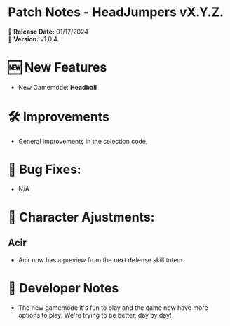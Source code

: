 # Patch Notes - HeadJumpers vX.Y.Z.
**📆 Release Date:** 01/17/2024 <br>
**🚀 Version:** v1.0.4.

# 🆕 New Features
  - New Gamemode: **Headball**

# 🛠️ Improvements
  - General improvements in the selection code,

# 🐛 Bug Fixes: 
  - N/A

# 🔄 Character Ajustments:

## Acir
  - Acir now has a preview from the next defense skill totem.

# 📌 Developer Notes
  - The new gamemode it's fun to play and the game now have more options to play. We're trying to be better, day by day!
